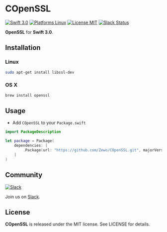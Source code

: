 COpenSSL
========

[![Swift 3.0](https://img.shields.io/badge/Swift-3.0-orange.svg?style=flat)](https://developer.apple.com/swift/)
[![Platforms Linux](https://img.shields.io/badge/Platforms-Linux-lightgray.svg?style=flat)](https://developer.apple.com/swift/)
[![License MIT](https://img.shields.io/badge/License-MIT-blue.svg?style=flat)](https://tldrlegal.com/license/mit-license)
[![Slack Status](https://zewo-slackin.herokuapp.com/badge.svg)](http://slack.zewo.io)

**OpenSSL** for **Swift 3.0**.

## Installation

### Linux

```bash
sudo apt-get install libssl-dev
```

### OS X

```bash
brew install openssl
```

## Usage

- Add `COpenSSL` to your `Package.swift`

```swift
import PackageDescription

let package = Package(
	dependencies: [
		.Package(url: "https://github.com/Zewo/COpenSSL.git", majorVersion: 0, minor: 6)
	]
)

```

## Community

[![Slack](http://s13.postimg.org/ybwy92ktf/Slack.png)](http://slack.zewo.io)

Join us on [Slack](http://slack.zewo.io).

License
-------

**COpenSSL** is released under the MIT license. See LICENSE for details.
